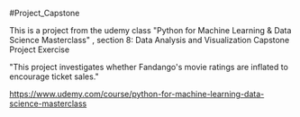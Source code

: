 #Project_Capstone

This is a project from the udemy class "Python for Machine Learning & Data Science Masterclass" , section 8: Data Analysis and Visualization Capstone Project Exercise

"This project investigates whether Fandango's movie ratings are inflated to encourage ticket sales."

https://www.udemy.com/course/python-for-machine-learning-data-science-masterclass